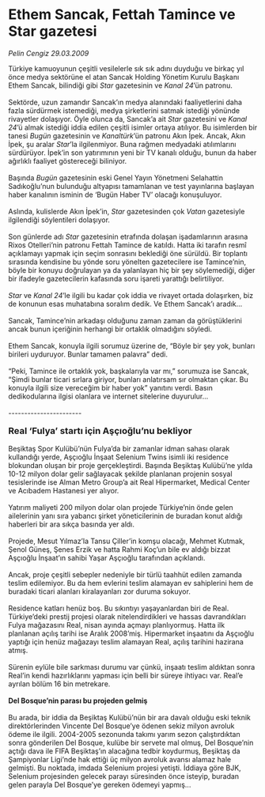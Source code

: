 # Ethem Sancak, Fettah Tamince ve Star gazetesi

*Pelin Cengiz 29.03.2009*

<div class="taraf_structure_2col_1zq">
<div class="margen_n">



 <p>Türkiye kamuoyunun çeşitli vesilelerle sık sık adını duyduğu ve birkaç yıl önce medya sektörüne el atan Sancak Holding Yönetim Kurulu Başkanı Ethem Sancak, bilindiği gibi <i>Star</i> gazetesinin ve <i>Kanal 24</i>’ün patronu. <br/><br/>Sektörde, uzun zamandır Sancak’ın medya alanındaki faaliyetlerini daha fazla sürdürmek istemediği, medya şirketlerini satmak istediği yönünde rivayetler dolaşıyor. Öyle olunca da, Sancak’a ait <i>Star</i> gazetesini ve <i>Kanal 24</i>’ü almak istediği iddia edilen çeşitli isimler ortaya atılıyor. Bu isimlerden bir tanesi <i>Bugün</i> gazetesinin ve <i>Kanaltürk</i>’ün patronu Akın İpek. Ancak, Akın İpek, şu aralar <i>Star</i>’la ilgilenmiyor. Buna rağmen medyadaki atılımlarını sürdürüyor. İpek’in son yatırımının yeni bir TV kanalı olduğu, bunun da haber ağırlıklı faaliyet göstereceği biliniyor. <br/><br/>Başında <i>Bugün</i> gazetesinin eski Genel Yayın Yönetmeni Selahattin Sadıkoğlu’nun bulunduğu altyapısı tamamlanan ve test yayınlarına başlayan haber kanalının isminin de ‘Bugün Haber TV’ olacağı konuşuluyor. <br/><br/>Aslında, kulislerde Akın İpek’in, <i>Star</i> gazetesinden çok <i>Vatan</i> gazetesiyle ilgilendiği söylentileri dolaşıyor. <br/><br/>Son günlerde adı <i>Star</i> gazetesinin etrafında dolaşan işadamlarının arasına Rixos Otelleri’nin patronu Fettah Tamince de katıldı. Hatta iki tarafın resmî açıklamayı yapmak için seçim sonrasını beklediği öne sürüldü. Bir toplantı sırasında kendisine bu yönde soru yönelten gazetecilere ise Tamince’nin, böyle bir konuyu doğrulayan ya da yalanlayan hiç bir şey söylemediği, diğer bir ifadeyle gazetecilerin kafasında soru işareti yarattığı belirtiliyor. <i><br/><br/>Star</i> ve <i>Kanal 24</i>’le ilgili bu kadar çok iddia ve rivayet ortada dolaşırken, biz de konunun esas muhatabına soralım dedik. Ve Ethem Sancak’ı aradık... <br/><br/>Sancak, Tamince’nin arkadaşı olduğunu zaman zaman da görüştüklerini ancak bunun içeriğinin herhangi bir ortaklık olmadığını söyledi. <br/><br/>Ethem Sancak, konuyla ilgili sorumuz üzerine de, “Böyle bir şey yok, bunları birileri uyduruyor. Bunlar tamamen palavra” dedi. <br/><br/>“Peki, Tamince ile ortaklık yok, başkalarıyla var mı,” sorumuza ise Sancak, “Şimdi bunlar ticari sırlara giriyor, bunları anlatırsam sır olmaktan çıkar. Bu konuyla ilgili size vereceğim bir haber yok” yanıtını verdi. Basın dedikodularına ilgisi olanlara ve internet sitelerine duyurulur... <br/><br/>----------------------- <br/><br/><font size="4"><strong>Real ‘Fulya’ startı için Aşçıoğlu’nu bekliyor</strong></font> <br/><br/>Beşiktaş Spor Kulübü’nün Fulya’da bir zamanlar idman sahası olarak kullandığı yerde, Aşçıoğlu İnşaat Selenium Twins isimli iki residence blokundan oluşan bir proje gerçekleştirdi. Başında Beşiktaş Kulübü’ne yılda 10-12 milyon dolar gelir sağlayacak şekilde planlanan projenin sosyal tesislerinde ise Alman Metro Group’a ait Real Hipermarket, Medical Center ve Acıbadem Hastanesi yer alıyor. <br/><br/>Yatırım maliyeti 200 milyon dolar olan projede Türkiye’nin önde gelen ailelerinin yanı sıra yabancı şirket yöneticilerinin de buradan konut aldığı haberleri bir ara sıkça basında yer aldı. <br/><br/>Projede, Mesut Yılmaz’la Tansu Çiller’in komşu olacağı, Mehmet Kutmak, Şenol Güneş, Şenes Erzik ve hatta Rahmi Koç’un bile ev aldığı bizzat Aşçıoğlu İnşaat’ın sahibi Yaşar Aşçıoğlu tarafından açıklandı. <br/><br/>Ancak, proje çeşitli sebepler nedeniyle bir türlü taahhüt edilen zamanda teslim edilemiyor. Bu da hem evlerini teslim alamayan ev sahiplerini hem de buradaki ticari alanları kiralayanları zor duruma sokuyor. <br/><br/>Residence katları henüz boş. Bu sıkıntıyı yaşayanlardan biri de Real. Türkiye’deki prestij projesi olarak nitelendirdikleri ve hassas davrandıkları Fulya mağazasını Real, nisan ayında açmayı planlıyormuş. Hatta ilk planlanan açılış tarihi ise Aralık 2008’miş. Hipermarket inşaatını da Aşçıoğlu yaptığı için henüz mağazayı teslim alamayan Real, açılış tarihini hazirana atmış. <br/><br/>Sürenin eylüle bile sarkması durumu var çünkü, inşaatı teslim aldıktan sonra Real’in kendi hazırlıklarını yapması için belli bir süreye ihtiyacı var. Real’e ayrılan bölüm 16 bin metrekare.<b> <br/><br/>Del Bosque’nin parası bu projeden gelmiş</b> <br/><br/>Bu arada, bir iddia da Beşiktaş Kulübü’nün bir ara davalı olduğu eski teknik direktörlerinden Vincente Del Bosque’ye ödenen sekiz milyon avroluk ödeme ile ilgili. 2004-2005 sezonunda takımı yarım sezon çalıştırdıktan sonra gönderilen Del Bosque, kulübe bir servete mal olmuş, Del Bosque’nin açtığı dava ile FIFA Beşiktaş’ın alacağına tedbir koydurmuş, Beşiktaş da Şampiyonlar Ligi’nde hak ettiği üç milyon avroluk avansı alamaz hale gelmişti. Bu noktada, imdada Selenium projesi yetişti. İddiaya göre BJK, Selenium projesinden gelecek parayı süresinden önce isteyip, buradan gelen parayla Del Bosque’ye gereken ödemeyi yapmış... </p>
<br/>
<br/>
<br/>



<br/>


<div id="taraf_not">
</div>

</div>


</div>

